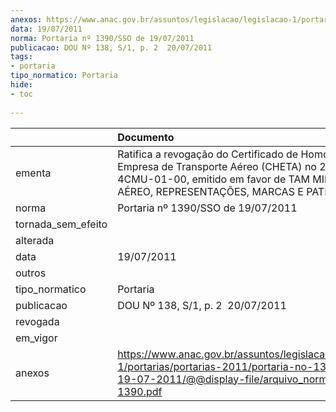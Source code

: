 ```yaml
---
anexos: https://www.anac.gov.br/assuntos/legislacao/legislacao-1/portarias/portarias-2011/portaria-no-1390-sso-de-19-07-2011/@@display-file/arquivo_norma/PA2011-1390.pdf
data: 19/07/2011
norma: Portaria nº 1390/SSO de 19/07/2011
publicacao: DOU Nº 138, S/1, p. 2  20/07/2011
tags:
- portaria
tipo_normatico: Portaria
hide: 
- toc 
 
---
```


|                    | Documento                                                                                                                                                                                            |
|:-------------------|:-----------------------------------------------------------------------------------------------------------------------------------------------------------------------------------------------------|
| ementa             | Ratifica a revogação do Certificado de Homologação de Empresa de Transporte Aéreo (CHETA) no 2009-03-4CMU-01-00, emitido em favor de TAM MILOR  - TÁXI AÉREO, REPRESENTAÇÕES, MARCAS E PATENTES S/A. |
| norma              | Portaria nº 1390/SSO de 19/07/2011                                                                                                                                                                   |
| tornada_sem_efeito |                                                                                                                                                                                                      |
| alterada           |                                                                                                                                                                                                      |
| data               | 19/07/2011                                                                                                                                                                                           |
| outros             |                                                                                                                                                                                                      |
| tipo_normatico     | Portaria                                                                                                                                                                                             |
| publicacao         | DOU Nº 138, S/1, p. 2  20/07/2011                                                                                                                                                                    |
| revogada           |                                                                                                                                                                                                      |
| em_vigor           |                                                                                                                                                                                                      |
| anexos             | https://www.anac.gov.br/assuntos/legislacao/legislacao-1/portarias/portarias-2011/portaria-no-1390-sso-de-19-07-2011/@@display-file/arquivo_norma/PA2011-1390.pdf                                    |